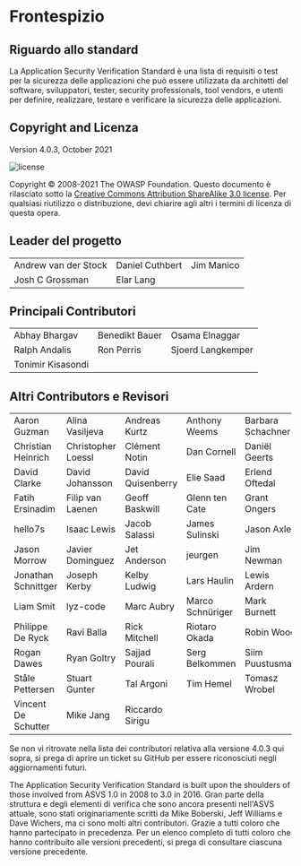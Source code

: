 # Frontespizio

## Riguardo allo standard

La Application Security Verification Standard è una lista di requisiti o test per la sicurezza delle applicazioni che può essere utilizzata da architetti del software, sviluppatori, tester, security professionals, tool vendors, e utenti per definire, realizzare, testare e verificare la sicurezza delle applicazioni.

## Copyright and Licenza

Version 4.0.3, October 2021

![license](../images/license.png)

Copyright © 2008-2021 The OWASP Foundation. Questo documento è rilasciato sotto la [Creative Commons Attribution ShareAlike 3.0 license](https://creativecommons.org/licenses/by-sa/3.0/). Per qualsiasi riutilizzo o distribuzione, devi chiarire agli altri i termini di licenza di questa opera.

## Leader del progetto

|                      	|                 	|            	|
|----------------------	|-----------------	|------------	|
| Andrew van der Stock 	| Daniel Cuthbert 	| Jim Manico 	|
| Josh C Grossman      	| Elar Lang     	|            	|

## Principali Contributori

|                	|                	|                   	|
|----------------	|----------------	|-------------------	|
| Abhay Bhargav  	| Benedikt Bauer 	| Osama Elnaggar    	|
| Ralph Andalis 	| Ron Perris     	| Sjoerd Langkemper 	|
| Tonimir Kisasondi |               	|                   	|

## Altri Contributors e Revisori

|                     |                    |                   |                  |                   |
| ------------------- | ------------------ | ----------------- | ---------------- | ----------------- |
| Aaron Guzman        | Alina Vasiljeva    | Andreas Kurtz     | Anthony Weems    | Barbara Schachner |
| Christian Heinrich  | Christopher Loessl | Clément Notin     | Dan Cornell      | Daniël Geerts     |
| David Clarke        | David Johansson    | David Quisenberry | Elie Saad        | Erlend Oftedal    |
| Fatih Ersinadim     | Filip van Laenen   | Geoff Baskwill    | Glenn ten Cate   | Grant Ongers      |
| hello7s             | Isaac Lewis        | Jacob Salassi     | James Sulinski   | Jason Axley       |
| Jason Morrow        | Javier Dominguez   | Jet Anderson      | jeurgen          | Jim Newman        |
| Jonathan Schnittger | Joseph Kerby       | Kelby Ludwig      | Lars Haulin      | Lewis Ardern      |
| Liam Smit           | lyz-code           | Marc Aubry        | Marco Schnüriger | Mark Burnett      |
| Philippe De Ryck    | Ravi Balla         | Rick Mitchell     | Riotaro Okada    | Robin Wood        |
| Rogan Dawes         | Ryan Goltry        | Sajjad Pourali    | Serg Belkommen   | Siim Puustusmaa   |
| Ståle Pettersen     | Stuart Gunter      | Tal Argoni        | Tim Hemel        | Tomasz Wrobel     |
| Vincent De Schutter | Mike Jang          | Riccardo Sirigu   |                  |                   |



Se non vi ritrovate nella lista dei contributori relativa alla versione 4.0.3 qui sopra, si prega di aprire un ticket su GitHub per essere riconosciuti negli aggiornamenti futuri.

The Application Security Verification Standard is built upon the shoulders of those involved from ASVS 1.0 in 2008 to 3.0 in 2016. Gran parte della struttura e degli elementi di verifica che sono ancora presenti nell'ASVS attuale, sono stati originariamente scritti da Mike Boberski, Jeff Williams e Dave Wichers, ma ci sono molti altri contributori. Grazie a tutti coloro che hanno partecipato in precedenza. Per un elenco completo di tutti coloro che hanno contribuito alle versioni precedenti, si prega di consultare ciascuna versione precedente.
